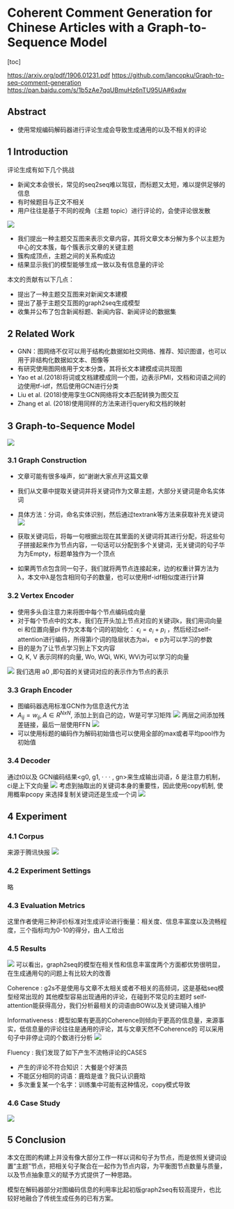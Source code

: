 # Coherent Comment Generation for Chinese Articles with a Graph-to-Sequence Model
[toc]

https://arxiv.org/pdf/1906.01231.pdf
https://github.com/lancopku/Graph-to-seq-comment-generation
https://pan.baidu.com/s/1b5zAe7qqUBmuHz6nTU95UA#6xdw

## Abstract
- 使用常规编码解码器进行评论生成会导致生成通用的以及不相关的评论

## 1 Introduction
评论生成有如下几个挑战
- 新闻文本会很长，常见的seq2seq难以驾驭，而标题又太短，难以提供足够的信息
- 有时候题目与正文不相关
- 用户往往是基于不同的视角（主题 topic）进行评论的，会使评论很发散

![](../../images/d0001/01401440322202034403.png)

- 我们提出一种主题交互图来表示文章内容，其将文章文本分解为多个以主题为中心的文本簇，每个簇表示文章的关键主题
- 簇构成顶点，主题之间的关系构成边
- 结果显示我们的模型能够生成一致以及有信息量的评论

本文的贡献有以下几点：
- 提出了一种主题交互图来对新闻文本建模
- 提出了基于主题交互图的graph2seq生成模型
- 收集并公布了包含新闻标题、新闻内容、新闻评论的数据集

## 2 Related Work
- GNN：图网络不仅可以用于结构化数据如社交网络、推荐、知识图谱，也可以用于非结构化数据如文本、图像等
- 有研究使用图网络用于文本分类，其将长文本建模成词共现图
- Yao et al.(2018)将词或文档建模成同一个图，边表示PMI，文档和词语之间的边使用tf-idf，然后使用GCN进行分类
- Liu et al. (2018)使用孪生GCN网络将文本匹配转换为图交互
- Zhang et al. (2018)使用同样的方法来进行query和文档的映射

## 3 Graph-to-Sequence Model
![](../../images/d0001/01401160322202191603.png)

### 3.1 Graph Construction
- 文章可能有很多噪声，如“谢谢大家点开这篇文章
- 我们从文章中提取关键词并将关键词作为文章主题，大部分关键词是命名实体词
- 具体方法：分词，命名实体识别，然后通过textrank等方法来获取补充关键词
![](../../images/d0001/01401070322202220703.png)

- 获取关键词后，将每一句根据出现在其里面的关键词将其进行分配，将这些句子拼接起来作为节点内容，一句话可以分配到多个关键词，无关键词的句子华为为Empty，标题单独作为一个顶点
- 如果两节点包含同一句子，我们就将两节点连接起来，边的权重计算方法为λ，本文中λ是包含相同句子的数量，也可以使用tf-idf相似度进行计算

### 3.2 Vertex Encoder
- 使用多头自注意力来将图中每个节点编码成向量
- 对于每个节点中的文本，我们在开头加上节点对应的关键词k，我们用词向量 ei 和位置向量pi 作为文本每个词的初始化： $\epsilon_i = e_i + p_i$ ，然后经过self-attention进行编码，所得第i个词的隐层状态为ai， e p为可以学习的参数
- 目的是为了让节点学习到上下文内容
- Q, K, V 表示同样的向量, Wo, WQi, WKi, WVi为可以学习的向量

![](../../images/d0001/01401210323202092103.png)
我们选用 a0 ,即句首的关键词对应的表示作为节点的表示

### 3.3 Graph Encoder
- 图编码器选用标准GCN作为信息迭代方法
- $A_{ij} = w_{ij}, A\in R^{NxN}$, 添加上到自己的边，W是可学习矩阵
![](../../images/d0001/01401580323202155803.png)
两层之间添加残差链接，最后一层使用FFN
![](../../images/d0001/01401060323202180603.png)
- 可以使用标题的编码作为解码初始值也可以使用全部的max或者平均pool作为初始值

### 3.4 Decoder
通过t0以及 GCN编码结果<g0, g1, · · · , gn>来生成输出词语，δ 是注意力机制，ci是上下文向量
![](../../images/d0001/01401260323202212603.png)
考虑到抽取出的关键词本身的重要性，因此使用copy机制, 使用概率pcopy 来选择复制关键词还是生成一个词
![](../../images/d0001/01401420323202264203.png)

## 4 Experiment
### 4.1 Corpus
来源于腾讯快报
![](../../images/d0001/01401490323202294903.png)

### 4.2 Experiment Settings
略

### 4.3 Evaluation Metrics
这里作者使用三种评价标准对生成评论进行衡量：相关度、信息丰富度以及流畅程度，三个指标均为0-10的得分，由人工给出

### 4.5 Results
![](../../images/d0001/01401240323202392403.png)
可以看出，graph2seq的模型在相关性和信息丰富度两个方面都优势很明显，在生成通用句的问题上有比较大的改善

Coherence
: g2s不是使用与文章不太相关或者不相关的高频词，这是基础seq模型经常出现的
其他模型容易出现通用的评论，在碰到不常见的主题时
self-attention能获得高分，我们分析最相关的词语由BOW以及关键词输入维护

Informativeness
: 模型如果有更高的Coherence则倾向于更高的信息量，来源事实，低信息量的评论往往是通用的评论，其与文章天然不Coherence的
可以采用句子中非停止词的个数进行分析
![](../../images/d0001/01401060323202530603.png)

Fluency
: 我们发现了如下产生不流畅评论的CASES
  - 产生的评论不符合知识：大餐是个好演员
  - 不能区分相同的词语：鹿晗是谁？我只认识鹿晗
  - 多次重复某一个名字：训练集中可能有这种情况，copy模式导致

### 4.6 Case Study
![](../../images/d0001/01401050323202400503.png)

## 5 Conclusion
本文在图的构建上并没有像大部分工作一样以词和句子为节点，而是依照关键词设置“主题”节点，把相关句子聚合在一起作为节点内容，为平衡图节点数量与质量，以及节点抽象意义的赋予方式提供了一种思路。

模型在解码器部分对图编码信息的利用率比起初版graph2seq有较高提升，也比较好地融合了传统生成任务的已有方案。
